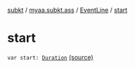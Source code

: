 [subkt](../../index.md) / [myaa.subkt.ass](../index.md) / [EventLine](index.md) / [start](./start.md)

# start

`var start: `[`Duration`](https://docs.oracle.com/javase/9/docs/api/java/time/Duration.html) [(source)](https://github.com/Myaamori/SubKt/blob/0.1.12/src/main/kotlin/myaa/subkt/ass/parser.kt#L457)